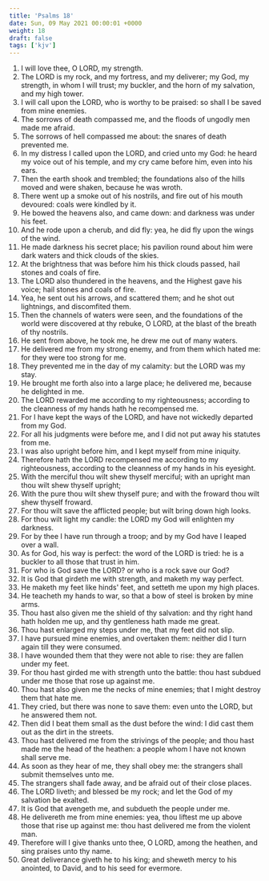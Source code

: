 ```yaml
---
title: 'Psalms 18'
date: Sun, 09 May 2021 00:00:01 +0000
weight: 18
draft: false
tags: ['kjv'] 
---
```


1. I will love thee, O LORD, my strength.
2. The LORD is my rock, and my fortress, and my deliverer; my God, my strength, in whom I will trust; my buckler, and the horn of my salvation, and my high tower.
3. I will call upon the LORD, who is worthy to be praised: so shall I be saved from mine enemies.
4. The sorrows of death compassed me, and the floods of ungodly men made me afraid.
5. The sorrows of hell compassed me about: the snares of death prevented me.
6. In my distress I called upon the LORD, and cried unto my God: he heard my voice out of his temple, and my cry came before him, even into his ears.
7. Then the earth shook and trembled; the foundations also of the hills moved and were shaken, because he was wroth.
8. There went up a smoke out of his nostrils, and fire out of his mouth devoured: coals were kindled by it.
9. He bowed the heavens also, and came down: and darkness was under his feet.
10. And he rode upon a cherub, and did fly: yea, he did fly upon the wings of the wind.
11. He made darkness his secret place; his pavilion round about him were dark waters and thick clouds of the skies.
12. At the brightness that was before him his thick clouds passed, hail stones and coals of fire.
13. The LORD also thundered in the heavens, and the Highest gave his voice; hail stones and coals of fire.
14. Yea, he sent out his arrows, and scattered them; and he shot out lightnings, and discomfited them.
15. Then the channels of waters were seen, and the foundations of the world were discovered at thy rebuke, O LORD, at the blast of the breath of thy nostrils.
16. He sent from above, he took me, he drew me out of many waters.
17. He delivered me from my strong enemy, and from them which hated me: for they were too strong for me.
18. They prevented me in the day of my calamity: but the LORD was my stay.
19. He brought me forth also into a large place; he delivered me, because he delighted in me.
20. The LORD rewarded me according to my righteousness; according to the cleanness of my hands hath he recompensed me.
21. For I have kept the ways of the LORD, and have not wickedly departed from my God.
22. For all his judgments were before me, and I did not put away his statutes from me.
23. I was also upright before him, and I kept myself from mine iniquity.
24. Therefore hath the LORD recompensed me according to my righteousness, according to the cleanness of my hands in his eyesight.
25. With the merciful thou wilt shew thyself merciful; with an upright man thou wilt shew thyself upright;
26. With the pure thou wilt shew thyself pure; and with the froward thou wilt shew thyself froward.
27. For thou wilt save the afflicted people; but wilt bring down high looks.
28. For thou wilt light my candle: the LORD my God will enlighten my darkness.
29. For by thee I have run through a troop; and by my God have I leaped over a wall.
30. As for God, his way is perfect: the word of the LORD is tried: he is a buckler to all those that trust in him.
31. For who is God save the LORD? or who is a rock save our God?
32. It is God that girdeth me with strength, and maketh my way perfect.
33. He maketh my feet like hinds' feet, and setteth me upon my high places.
34. He teacheth my hands to war, so that a bow of steel is broken by mine arms.
35. Thou hast also given me the shield of thy salvation: and thy right hand hath holden me up, and thy gentleness hath made me great.
36. Thou hast enlarged my steps under me, that my feet did not slip.
37. I have pursued mine enemies, and overtaken them: neither did I turn again till they were consumed.
38. I have wounded them that they were not able to rise: they are fallen under my feet.
39. For thou hast girded me with strength unto the battle: thou hast subdued under me those that rose up against me.
40. Thou hast also given me the necks of mine enemies; that I might destroy them that hate me.
41. They cried, but there was none to save them: even unto the LORD, but he answered them not.
42. Then did I beat them small as the dust before the wind: I did cast them out as the dirt in the streets.
43. Thou hast delivered me from the strivings of the people; and thou hast made me the head of the heathen: a people whom I have not known shall serve me.
44. As soon as they hear of me, they shall obey me: the strangers shall submit themselves unto me.
45. The strangers shall fade away, and be afraid out of their close places.
46. The LORD liveth; and blessed be my rock; and let the God of my salvation be exalted.
47. It is God that avengeth me, and subdueth the people under me.
48. He delivereth me from mine enemies: yea, thou liftest me up above those that rise up against me: thou hast delivered me from the violent man.
49. Therefore will I give thanks unto thee, O LORD, among the heathen, and sing praises unto thy name.
50. Great deliverance giveth he to his king; and sheweth mercy to his anointed, to David, and to his seed for evermore.
